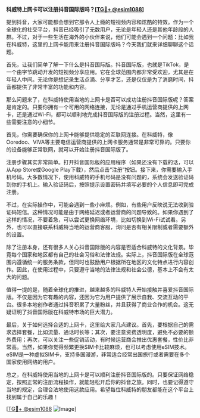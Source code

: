 **科威特上网卡可以注册抖音国际版吗？[[TG💪+ @esim1088](https://t.me/s/esim1088)]**

提到抖音，大家可能都会想到它那令人上瘾的短视频内容和炫酷的特效。作为一个全球化的社交平台，抖音已经吸引了无数用户，无论是年轻人还是其他年龄段的人群。不过，对于一些生活在海外的小伙伴来说，他们可能会遇到一个问题：比如我在科威特，这里的上网卡能用来注册抖音国际版吗？今天我们就来详细聊聊这个话题。

首先，让我们简单了解一下什么是抖音国际版。抖音国际版，也就是TikTok，是一个由字节跳动开发的短视频分享应用。它在全球范围内都非常受欢迎，尤其是在年轻人中间。无论你是想记录生活点滴、分享才艺，还是仅仅是为了消磨时间，抖音都提供了非常丰富的功能和内容。

那么问题来了，在科威特使用当地的上网卡是否可以成功注册抖音国际版呢？答案是肯定的。只要你拥有一个可用的网络连接，无论是通过手机运营商提供的上网卡，还是通过Wi-Fi，都可以顺利地完成抖音国际版的注册过程。当然，这里有一些需要注意的小细节。

首先，你需要确保你的上网卡能够提供稳定的互联网连接。在科威特，像Ooredoo、VIVA等主要电信运营商提供的上网卡服务通常是非常可靠的。只要你的设备能够正常联网，就可以开始注册抖音国际版了。

注册步骤其实非常简单。打开抖音国际版的应用程序（如果还没有下载的话，可以从App Store或Google Play下载），然后点击“注册”按钮。接下来，你需要输入手机号码。大多数情况下，使用科威特的手机号码是没有问题的，系统会发送验证码到你的手机上。输入验证码后，按照提示设置密码并填写必要的个人信息即可完成注册。

不过，在实际操作中，可能会遇到一些小麻烦。例如，有些用户反映说无法收到验证码短信。这种情况可能是由于网络延迟或者运营商的问题导致的。如果你遇到了这样的情况，不要着急，可以尝试更换网络环境，比如切换到Wi-Fi试试看。另外，也可以直接联系科威特当地的运营商客服，询问是否有相关限制或者需要额外的设置。

除了注册本身，还有很多人关心抖音国际版的内容是否适合科威特的文化背景。毕竟每个国家和地区都有自己的社会习俗和法律法规。实际上，抖音国际版在全球范围内遵循统一的服务条款，但同时也鼓励用户根据所在地区的文化特点进行内容创作。因此，在使用过程中，只要遵守当地的法律法规和社会公德，基本上不会有太大的问题。

值得一提的是，随着全球化的推进，越来越多的科威特人开始接触并喜爱抖音国际版。不仅是因为它有趣的内容，还因为它为用户提供了展示自我、交流互动的平台。很多本地创作者通过抖音积累了大量粉丝，并且获得了商业合作的机会。这无疑证明了抖音国际版在科威特市场的巨大潜力。

最后，关于如何选择合适的上网卡，这里给大家几点建议。首先，要根据自己的需求选择套餐，比如流量、通话时长等；其次，要注意资费透明度，避免不必要的额外费用；再次，可以关注一些促销活动，有时候运营商会推出优惠套餐，性价比非常高。当然，如果你觉得频繁更换SIM卡比较麻烦，也可以考虑使用eSIM技术。eSIM是一种虚拟SIM卡，支持多国漫游，非常适合经常出国旅行或者需要在多个国家使用网络的用户。

总之，在科威特使用当地的上网卡是可以顺利注册抖音国际版的。只要保证网络稳定，按照正常的注册流程操作，就能轻松开启你的抖音之旅。同时，也要记得遵守当地的规定，合理合法地使用这款应用。希望每位科威特的朋友都能在这个平台上找到属于自己的乐趣！

[[TG💪+ @esim1088](https://t.me/s/esim1088) ![Image](https://i.postimg.cc/4NQfJmqS/Snipaste-2025-05-13-00-14-12.png)]